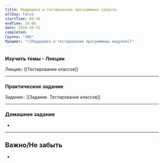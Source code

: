 ```yaml
---
title: Поддержка и тестирование программных средств
allDay: false
startTime: 08:30
endTime: 10:00
date: 2024-10-31
completed: 
Группа: "306"
Предмет: "[[Поддержка и тестирование программных модулей]]"
---
```

### Изучить темы - Лекции

Лекция:: [[Тестирование классов]]

---
### Практическое задание

Задание:: [[Задание. Тестирование классов]]

---
### Домашнее задание

- 

---
## Важно/Не забыть

- 